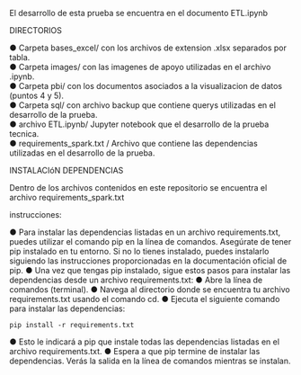 
El desarrollo de esta prueba se encuentra en el documento ETL.ipynb

DIRECTORIOS

● Carpeta bases_excel/ con los archivos de extension .xlsx separados por tabla.<br>
● Carpeta images/ con las imagenes de apoyo utilizadas en el archivo .ipynb.<br>
● Carpeta pbi/ con los documentos asociados a la visualizacion de datos (puntos 4 y 5).<br>
● Carpeta sql/ con archivo backup que contiene querys utilizadas en el desarrollo de la prueba.<br>
● archivo ETL.ipynb/ Jupyter notebook que el desarrollo de la prueba tecnica.<br>
● requirements_spark.txt / Archivo que contiene las dependencias utilizadas en el desarrollo de la prueba.<br>


INSTALACIóN DEPENDENCIAS

Dentro de los archivos contenidos en este repositorio se encuentra el archivo requirements_spark.txt

instrucciones:

● Para instalar las dependencias listadas en un archivo requirements.txt, puedes utilizar el comando pip en la línea de comandos. Asegúrate de tener pip instalado en tu entorno. Si no lo tienes instalado, puedes instalarlo siguiendo las instrucciones proporcionadas en la documentación oficial de pip.
● Una vez que tengas pip instalado, sigue estos pasos para instalar las dependencias desde un archivo requirements.txt:
● Abre la línea de comandos (terminal).
● Navega al directorio donde se encuentra tu archivo requirements.txt usando el comando cd.
● Ejecuta el siguiente comando para instalar las dependencias:
    
    pip install -r requirements.txt

● Esto le indicará a pip que instale todas las dependencias listadas en el archivo requirements.txt.
● Espera a que pip termine de instalar las dependencias. Verás la salida en la línea de comandos mientras se instalan.